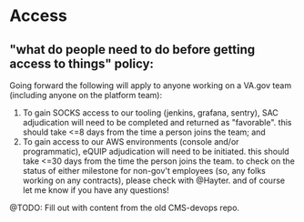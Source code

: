 # Access

## "what do people need to do before getting access to things" policy:

Going forward the following will apply to anyone working on a VA.gov team
 (including anyone on the platform team):
1. To gain SOCKS access to our tooling (jenkins, grafana, sentry), SAC
 adjudication will need to be completed and returned as "favorable". this should take <=8 days from the time a person joins the team; and
2. To gain access to our AWS environments (console and/or programmatic), eQUIP
 adjudication will need to be initiated. this should take <=30 days from the time the person joins the team.
to check on the status of either milestone for non-gov't employees (so, any folks working on any contracts), please check with @Hayter. and of course let me know if you have any questions!

@TODO: Fill out with content from the old CMS-devops repo.

